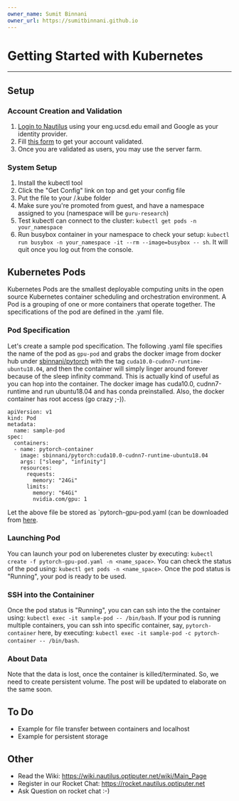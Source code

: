 ```yaml
---
owner_name: Sumit Binnani
owner_url: https://sumitbinnani.github.io
---
```


# Getting Started with Kubernetes
---

## Setup

### Account Creation and Validation
1. [Login to Nautilus](https://nautilus.optiputer.net/) using your eng.ucsd.edu email and Google as your identity provider.
2. Fill [this form](https://goo.gl/forms/9f5g22XmrsftheXC3) to get your account validated.
3. Once you are validated as users, you may use the server farm.


### System Setup
1. Install the kubectl tool
2. Click the "Get Config" link on top and get your config file
3. Put the file to your <home>/.kube folder
4. Make sure you're promoted from guest, and have a namespace assigned to you (namespace will be `guru-research`)
5. Test kubectl can connect to the cluster:  ```kubectl get pods -n your_namespace```
6. Run busybox container in your namespace to check your setup: ```kubectl run busybox -n your_namespace -it --rm --image=busybox -- sh```. It will quit once you log out from the console.
  
## Kubernetes Pods
Kubernetes Pods are the smallest deployable computing units in the open source Kubernetes container scheduling and orchestration environment. A Pod is a grouping of one or more containers that operate together. The specifications of the pod are defined in the .yaml file. 

### Pod Specification
Let's create a sample pod specification. The following .yaml file specifies the name of the pod as `gpu-pod` and grabs the docker image from docker hub under [sbinnani/pytorch](https://hub.docker.com/r/sbinnani/pytorch) with the tag ``cuda10.0-cudnn7-runtime-ubuntu18.04``, and then the container will simply linger around forever because of the sleep infinity command. This is actually kind of useful as you can hop into the container. The docker image has cuda10.0, cudnn7-runtime and run ubuntu18.04 and has conda preinstalled. Also, the docker container has root access (go crazy ;-)).

```
apiVersion: v1
kind: Pod
metadata:
  name: sample-pod
spec:
  containers:
  - name: pytorch-container
    image: sbinnani/pytorch:cuda10.0-cudnn7-runtime-ubuntu18.04
    args: ["sleep", "infinity"]
    resources:
      requests:
        memory: "24Gi"
      limits:
        memory: "64Gi"
        nvidia.com/gpu: 1
```

Let the above file be stored as `pytorch-gpu-pod.yaml (can be downloaded from [here](sample_scripts/pytorch-gpu-pod.yaml).

### Launching Pod
You can launch your pod on luberenetes cluster by executing: ```kubectl create -f pytorch-gpu-pod.yaml -n <name_space>```. You can check the status of the pod using: ```kubectl get pods -n <name_space>```. Once the pod status is "Running", your pod is ready to be used.

### SSH into the Containiner
Once the pod status is "Running", you can can ssh into the the container using: ```kubectl exec -it sample-pod -- /bin/bash```. If your pod is running multiple containers, you can ssh into specific container, say, `pytorch-container` here, by executing: ```kubectl exec -it sample-pod -c pytorch-container -- /bin/bash```.

### About Data
Note that the data is lost, once the container is killed/terminated. So, we need to create persistent volume. The post will be updated to elaborate on the same soon.

## To Do
- Example for file transfer between containers and localhost
- Example for persistent storage

## Other
- Read the Wiki: https://wiki.nautilus.optiputer.net/wiki/Main_Page
- Register in our Rocket Chat: https://rocket.nautilus.optiputer.net
- Ask Question on rocket chat :-)
